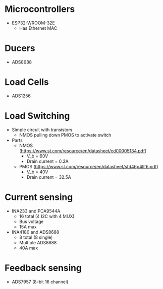 
# Microcontrollers
* ESP32-WROOM-32E
    * Has Ethernet MAC
    
# Ducers
* ADS8688

# Load Cells
* ADS1256

# Load Switching
* Simple circuit with transistors
    * NMOS pulling down PMOS to activate switch
* Parts
    * NMOS (https://www.st.com/resource/en/datasheet/cd00005134.pdf)
        * V_b = 60V
        * Drain current = 0.2A
    * PMOS (https://www.st.com/resource/en/datasheet/std46p4llf6.pdf)
        * V_b = 40V
        * Drain current = 32.5A
    

# Current sensing
* INA233 and PCA9544A
    * 16 total (4 I2C with 4 MUX)
    * Bus voltage
    * 15A max
* INA4180 and ADS8688
    * 8 total (8 single)
    * Multiple ADS8688
    * 40A max

# Feedback sensing
* ADS7957 (8-bit 16 channel)